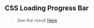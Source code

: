 ## CSS Loading Progress Bar 
> See the result [Here](https://thewebscripter.github.io/shorts/loading_bar/)
